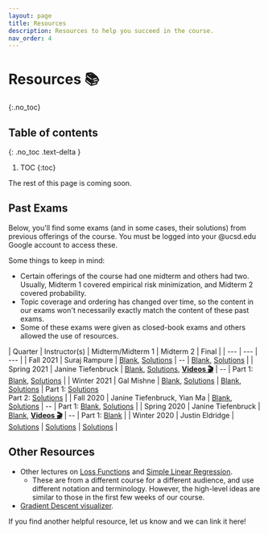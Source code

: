 ```yaml
---
layout: page
title: Resources
description: Resources to help you succeed in the course.
nav_order: 4
---
```


# Resources 📚
{:.no_toc}

## Table of contents
{: .no_toc .text-delta }

1. TOC
{:toc}

The rest of this page is coming soon.

<!-- ## Lecture Videos

These are the lecture videos, which you should watch asynchronously by the date listed. We'll use our scheduled class time for further engagement with the material through groupwork, extra practice, and office hours for homework help.

| **Video** | **Watch by** | **Topics** |
| --- | --- | --- |
|[Video 1](https://youtu.be/6tP6crJr32U) | Sunday, January 9 | learning from data, mean absolute error|  
|[Video 2](https://youtu.be/ad2S7XnCSVc) | Sunday, January 9 | minimizing mean absolute error |
|[Video 3](https://youtu.be/LYJW_2odH_E) | Sunday, January 9 | mean squared error |
|[Video 4](https://youtu.be/usam2JTOaLg) | Sunday, January 9 | empirical risk minimization, general framework, 0-1 loss |
|[Video 5](https://youtu.be/Syw_PfmWDRg) | Sunday, January 16 | UCSD loss |
|[Video 6](https://youtu.be/F2ImJ3dkkZ8) | Sunday, January 16 | gradient descent |
|[Video 7](https://youtu.be/1TjwPNY2Gzw) | Sunday, January 16 | gradient descent demo, convexity |
|[Video 8](https://youtu.be/NdkDK3Jb6SY) | Sunday, January 16 | spread |
|[Video 9](https://youtu.be/3RiaKo2jGIk) | Sunday, January 23 | linear prediction rule |
|[Video 10](https://youtu.be/Ac1EFASUA9M)| Sunday, January 23 | least squares solutions |
|[Video 11](https://youtu.be/0sWcrJSAUFQ)| Sunday, January 23 | regression interpretation |
|[Video 12](https://youtu.be/bTp4vMu_9N0)| Sunday, January 23 | nonlinear trends |
|[Video 13](https://youtu.be/7k3KtI4NFas)| Sunday, January 30 | linear algebra for regression |
|[Video 14](https://youtu.be/2ebdHtxb4as)| Sunday, January 30 | gradient, normal equations |
|[Video 15](https://youtu.be/uIbnLq6IZLI)| Sunday, January 30 | polynomial regression, nonlinear trends |
|[Video 16](https://youtu.be/tuezO9tiXnE)| Sunday, January 30 | multiple regression |
|[Video 17](https://youtu.be/dDn6iPpbH4E)| Sunday, February 6 | k-means clustering |
|[Video 18](https://youtu.be/UPxe97Wc1gM)| Sunday, February 6 | k-means clustering, cost function, practical considerations |
|[Video 19](https://youtu.be/ikLzykAaLOk)| Sunday, February 13 | probability, basic rules |
|[Video 20](https://youtu.be/qHOG3yc4UzE)| Sunday, February 13 | conditional probability |
|[Video 21](https://youtu.be/-3v6UZ_Cq9k)| Sunday, February 13 | probability, random sampling, sequences |
|[Video 22](https://youtu.be/AfM9akq6PL0)| Sunday, February 20 |  combinatorics, sequences, sets, permutations, combinations |
|[Video 23](https://youtu.be/fuaFj7aeg9I)| Sunday, February 20 |  counting and probability practice |
|[Video 24](https://youtu.be/I3ZHwf8qWS4)| Sunday, February 20 |  law of total probability, Bayes' Theorem |
|[Video 25](https://youtu.be/AUiX4gWWsuE)| Sunday, February 27 |  independence, conditional independence |
|[Video 26](https://youtu.be/WLQMoA4ZAus)| Sunday, February 27 |  naive Bayes |
|[Video 27](https://youtu.be/4tGtziW901Y)| Sunday, February 27 |  text classification, spam filter, naive Bayes | 

## Course Notes
The notes for this class were written by me and Justin Eldridge. These notes cover the material from the first half of the course and align very closely with the material you'll see in the lecture videos.
- [Chapter 1: Learning via Optimization](resources/notes/notes_chapter_1.pdf)
- [Supplement on Spread](resources/notes/spread.pdf)
- [Chapter 2: Least Squares Regression](resources/notes/notes_chapter_2.pdf)


## Probability
Unlike the first half of the course, where we had course notes written specifically for this class, we don't have DSC 40A-specific notes for the second half of the class, because there are many high-quality resources available online that cover the same material. Below, you'll find links to some of these resources.

### Readings and Sources of Practice Problems

- [Open Intro Statistics](https://www.openintro.org/download.php?file=os0&referrer=/stat/textbook.php): Sections 2.1, 2.3, and 2.4 cover the probability we are learning in this course at a good level for undergraduates. This is a good substitute for a textbook, similar to the course notes that we had for the first part of the course. It goes through the definitions, terminology, probability rules, and how to use them. It's succinct and highlights the most important things.

- [Probability for Data Science](https://textbook.prob140.org/): Chapters 1 and 2 of this book have a lot of good examples demonstrating some standard problem-solving techniques. This book should be primarily useful for more problems to practice and learn from. This book is written at a good level for students in this class. It is used at UC Berkeley in their Probability for Data Science course. Our course only really covers material from the first two chapters, but if you want to extend your learning of probability as it applies to data science, this is a good book to help you do that.

- [Theory Meets Data](http://stat88.org/textbook/notebooks/intro): Chapters 1 and 2 of this book cover similar content to Chapters 1 and 2 of the Probability for Data Science book, but with different prose and examples. It is used at UC Berkeley for a more introductory Probability for Data Science course.

- [Grinstead and Snell's Introduction to Probability](https://cse103.github.io/Resources/GrinsteadSnell.pdf): Chapters 1, 3, and 4.1 of this book cover the material from our class. This book is a lot longer and more detailed than the others, and it uses more formal mathematical notation. It should give you a very thorough understanding of probability and combinatorics, but it is a lot more detailed, so the more abbreviated resources above will likely be more useful. With that said, this book is written at a good level for undergraduates and is used in other undergraduate probability classes at UCSD, such as CSE 103.

- [Introduction to Mathematical Thinking](http://imt-decal.org): This course covers topics in discrete math, some of which are relevant to us (in particular, set theory and counting). In addition to the lecture videos linked on the homepage, you may want to look at the [notes section](http://notes.imt-decal.org).

- [Khan Academy: Counting, Permutations, and Combinations](https://www.khanacademy.org/math/statistics-probability/counting-permutations-and-combinations#combinatorics-probability): Khan Academy has a good unit called Counting, Permutations, and Combinations that should be pretty helpful for the combinatorics we are learning in this class. A useful aspect of it is the practice questions that combine permutations and combinations. Most students find that the hardest part of these counting problems is knowing when to use permutations and when to use combinations. These practice questions have them mixed together, so you really get practice learning which is the right technique to apply to which situation.

### Probability Roadmap
I wrote a "Probability Roadmap" that aims to guide students through the process of solving probability problems. I hope you'll find it useful! It comes in three versions:
- [Examples](../resources/probability/Probability_Roadmap_With_Examples.pdf): This document consists of strategies followed by example problems that employ those strategies. If you're looking to gain additional practice, start here.
- [Solutions](../resources/probability/Probability_Roadmap_With_Solutions.pdf): This document contains solutions and explanations for all of the example problems in the first document. After you've attempted the problems on your own, read through this full document. Even if you've solved all the questions, you're likely to learn how to do some problems in new ways.
- [Summary](../resources/probability/Probability_Roadmap_Summary.pdf): This document is a concise summary and contains only the strategies themselves.

### Visualizations

- [Conditional probability: A Visual explanation by Victor Powell for Setosa](https://setosa.io/conditional/)
- [Seeing Theory](https://seeing-theory.brown.edu) -->

## Past Exams

Below, you'll find some exams (and in some cases, their solutions) from previous offerings of the course. You must be logged into your @ucsd.edu Google account to access these.

Some things to keep in mind:
- Certain offerings of the course had one midterm and others had two. Usually, Midterm 1 covered empirical risk minimization, and Midterm 2 covered probability. 
- Topic coverage and ordering has changed over time, so the content in our exams won't necessarily exactly match the content of these past exams.
- Some of these exams were given as closed-book exams and others allowed the use of resources. 


| Quarter | Instructor(s) | Midterm/Midterm 1 | Midterm 2 | Final |
| --- | --- | --- |
| Fall 2021 | Suraj Rampure | [Blank](https://drive.google.com/file/d/1izK0af67J0ub0keAVkO-T7piaG_PIIGF/view?usp=sharing), [Solutions](https://drive.google.com/file/d/1LjOZmJ2EiO8odPti5lPO4WzxrZ3znGb2/view?usp=sharing) | -- | [Blank](https://drive.google.com/file/d/1CeQe1_X9nBG7Lxut9nffJfICL9-FkF0o/view?usp=sharing), [Solutions](https://drive.google.com/file/d/1HQhEv6gzKlURDYLpN8bF07_n46e5IUVk/view?usp=sharing) |
| Spring 2021 | Janine Tiefenbruck | [Blank](https://drive.google.com/file/d/159JnzNtjw0okeucxBXmunU9u_H2ka2sa/view?usp=sharing), [Solutions](https://drive.google.com/file/d/1XZyNNI5bHM0QjkmdVm5XhqcGpKliaRgO/view?usp=sharing), [**Videos 🎬**](https://www.youtube.com/playlist?list=PLDNbnocpJUhbNgdRB1D82Vn-BWWw7Fj6O) | -- | Part 1: [Blank](https://drive.google.com/file/d/1-J48ZsXeipJ_MQppCUWj0djafmMVC1nz/view?usp=sharing), [Solutions](https://drive.google.com/file/d/18-JfCPXTVMBqOpbEqtgFTh45erm97cV5/view?usp=sharing) |
| Winter 2021 | Gal Mishne | [Blank](https://drive.google.com/file/d/13MMQfqO11QiXjfEkFh3Ftua2U205GyVG/view?usp=sharing), [Solutions](https://drive.google.com/file/d/1EymkLTxyTTA7LzeWArWIwlYi5Frt1Brm/view?usp=sharing) | [Blank](https://drive.google.com/file/d/1sXDFx1chSvEo-2IujX04entAtWRdEssz/view?usp=sharing), [Solutions](https://drive.google.com/file/d/1ZumQumC0XS-nFbjyhx3Ol1WFITFnJgMT/view?usp=sharing) | Part 1: [Solutions](https://drive.google.com/file/d/1ptFdOOMKJ0dJxtX8Fg5otHdeyMuQhT3f/view?usp=sharing) <br> Part 2: [Solutions](https://drive.google.com/file/d/1VBqzXtnWGhSwMBU-ydXtfZZdde2wDzNt/view?usp=sharing) |
| Fall 2020 | Janine Tiefenbruck, Yian Ma | [Blank](https://drive.google.com/file/d/1n_yvPUyGfp9p6406FXrTD52xc_Tctykv/view?usp=sharing), [Solutions](https://drive.google.com/file/d/1sOFCym0FrMF7ZCf_Q6Gz3icF8iIdlkPt/view?usp=sharing) | -- | Part 1: [Blank](https://drive.google.com/file/d/1xx0ovIBlmlNM2Jls6CIcyxsIYcwBNdic/view?usp=sharing), [Solutions](https://drive.google.com/file/d/1jbIO2xz0MMSTs1VUlu07yiNJYrMRU8Np/view?usp=sharing) |
| Spring 2020 | Janine Tiefenbruck | [Blank](https://drive.google.com/file/d/1rORHtb7uw9hsYec-2LWwKMh3ikEaxVVf/view?usp=sharing), [**Videos 🎬**](https://www.youtube.com/playlist?list=PLDNbnocpJUhZPkdrIW984vwcTAdEX0Lam) | -- | Part 1: [Blank](https://drive.google.com/file/d/1LPnysH4z6aadrJPqwSXtk_APs1jaXMr3/view?usp=sharing) |
| Winter 2020 | Justin Eldridge | [Solutions](https://drive.google.com/file/d/1-eQjRyfl-v8IkLuvJYnYTdtw0T72I87C/view?usp=sharing) | [Solutions](https://drive.google.com/file/d/1cIq2W52LJVrNbC4hnL1oeU4JtyOpwCIW/view?usp=sharing) | [Solutions](https://drive.google.com/file/d/17_ITSLkzNdJhWezBqJsORhiaViIWW6aV/view?usp=sharing) |

## Other Resources

- Other lectures on [Loss Functions](http://ds100.org/su20/lecture/lec11) and [Simple Linear Regression](http://ds100.org/su20/lecture/lec12/).
    - These are from a different course for a different audience, and use different notation and terminology. However, the high-level ideas are similar to those in the first few weeks of our course.
- [Gradient Descent visualizer](https://uclaacm.github.io/gradient-descent-visualiser/#playground).

If you find another helpful resource, let us know and we can link it here! 
